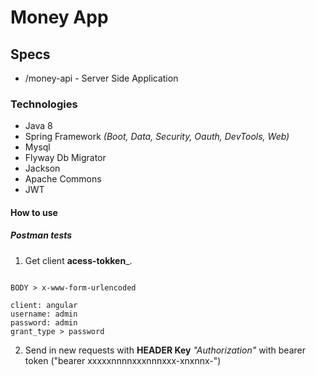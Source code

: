 # Money App
## Specs
* /money-api - Server Side Application

### Technologies
* Java 8
* Spring Framework _(Boot, Data, Security, Oauth, DevTools, Web)_
* Mysql
* Flyway Db Migrator
* Jackson
* Apache Commons
* JWT

#### How to use

##### Postman tests
 1. Get client **acess-tokken**_.
``` POST: localhost:8080/oauth/token

BODY > x-www-form-urlencoded

client: angular
username: admin
password: admin
grant_type > password
```
2. Send in new requests with **HEADER Key** _"Authorization"_ with bearer token ("bearer xxxxxnnnnxxxnnnxxx-xnxnnx-")
